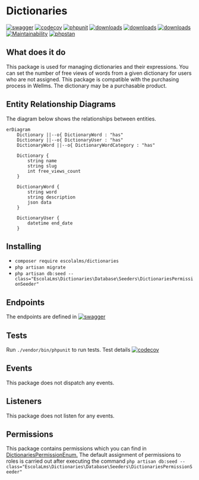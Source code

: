 # Dictionaries

[![swagger](https://img.shields.io/badge/documentation-swagger-green)](https://escolalms.github.io/Dictionaries/)
[![codecov](https://codecov.io/gh/EscolaLMS/Dictionaries/branch/main/graph/badge.svg?token=NRAN4R8AGZ)](https://codecov.io/gh/EscolaLMS/Dictionaries)
[![phpunit](https://github.com/EscolaLMS/Dictionaries/actions/workflows/test.yml/badge.svg)](https://github.com/EscolaLMS/Dictionaries/actions/workflows/test.yml)
[![downloads](https://img.shields.io/packagist/dt/escolalms/Dictionaries)](https://packagist.org/packages/escolalms/Dictionaries)
[![downloads](https://img.shields.io/packagist/v/escolalms/Dictionaries)](https://packagist.org/packages/escolalms/Dictionaries)
[![downloads](https://img.shields.io/packagist/l/escolalms/Dictionaries)](https://packagist.org/packages/escolalms/Dictionaries)
[![Maintainability](https://api.codeclimate.com/v1/badges/0c9e2593fb30e2048f95/maintainability)](https://codeclimate.com/github/EscolaLMS/Dictionaries/maintainability)
[![phpstan](https://github.com/EscolaLMS/Dictionaries/actions/workflows/phpstan.yml/badge.svg)](https://github.com/EscolaLMS/Dictionaries/actions/workflows/phpstan.yml)


## What does it do

This package is used for managing dictionaries and their expressions. You can set the number of free views of words from a given dictionary for users who are not assigned.
This package is compatible with the purchasing process in Wellms. The dictionary may be a purchasable product.

## Entity Relationship Diagrams

The diagram below shows the relationships between entities.

```mermaid
erDiagram
    Dictionary ||--o{ DictionaryWord : "has"
    Dictionary ||--o{ DictionaryUser : "has"
    DictionaryWord ||--o{ DictionaryWordCategory : "has"

    Dictionary {
        string name
        string slug
        int free_views_count
    }

    DictionaryWord {
        string word
        string description
        json data
    }

    DictionaryUser {
        datetime end_date
    }
```

## Installing

- `composer require escolalms/dictionaries`
- `php artisan migrate`
- `php artisan db:seed --class="EscolaLms\Dictionaries\Database\Seeders\DictionariesPermissionSeeder"`

## Endpoints

The endpoints are defined in [![swagger](https://img.shields.io/badge/documentation-swagger-green)](https://escolalms.github.io/Dictionaries/)

## Tests

Run `./vendor/bin/phpunit` to run tests.
Test details [![codecov](https://codecov.io/gh/EscolaLMS/Dictionaries/branch/main/graph/badge.svg?token=NRAN4R8AGZ)](https://codecov.io/gh/EscolaLMS/Dictionaries)

## Events

This package does not dispatch any events.

## Listeners

This package does not listen for any events.

## Permissions

This package contains permissions which you can find in [DictionariesPermissionEnum.](https://github.com/EscolaLMS/Dictionaries/blob/main/src/Enums/DictionariesPermissionEnum.php)
The default assignment of permissions to roles is carried out after executing the command `php artisan db:seed --class="EscolaLms\Dictionaries\Database\Seeders\DictionariesPermissionSeeder"`
